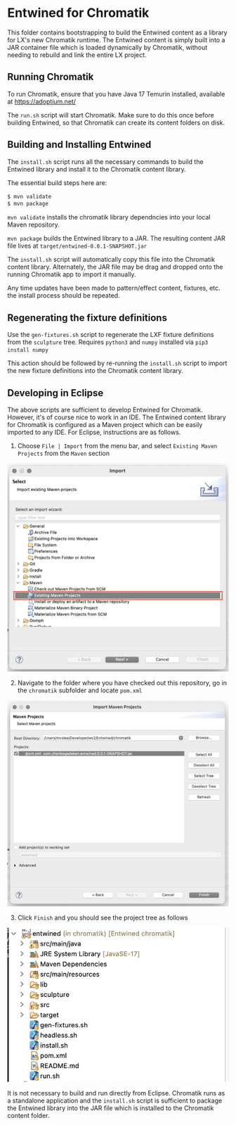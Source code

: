 # Entwined for Chromatik

This folder contains bootstrapping to build the Entwined content as a library for LX's new Chromatik runtime. The Entwined content is simply built into a JAR container file which is loaded dynamically by Chromatik, without needing to rebuild and link the entire LX project.

## Running Chromatik

To run Chromatik, ensure that you have Java 17 Temurin installed, available at https://adoptium.net/

The `run.sh` script will start Chromatik. Make sure to do this once before building Entwined, so that Chromatik can create its content folders on disk.

## Building and Installing Entwined

The `install.sh` script runs all the necessary commands to build the Entwined library and install it to the Chromatik content library.

The essential build steps here are:

```sh
$ mvn validate
$ mvn package
```

`mvn validate` installs the chromatik library dependncies into your local Maven repository.

`mvn package` builds the Entwined library to a JAR. The resulting content JAR file lives at `target/entwined-0.0.1-SNAPSHOT.jar`

The `install.sh` script will automatically copy this file into the Chromatik content library. Alternately, the JAR file may be drag and dropped onto the running Chromatik app to import it manually.

Any time updates have been made to pattern/effect content, fixtures, etc. the install process should be repeated.

## Regenerating the fixture definitions

Use the `gen-fixtures.sh` script to regenerate the LXF fixture definitions from the `sculpture` tree. Requires `python3` and `numpy` installed via `pip3 install numpy`

This action should be followed by re-running the `install.sh` script to import the new fixture definitions into the Chromatik content library.

## Developing in Eclipse

The above scripts are sufficient to develop Entwined for Chromatik. However, it's of course nice to work in an IDE. The Entwined content library for Chromatik is configured as a Maven project which can be easily imported to any IDE. For Eclipse, instructions are as follows.

1. Choose `File | Import` from the menu bar, and select `Existing Maven Projects` from the `Maven` section
  <img src="doc/import.jpg" alt="Import Library" width="598" />
  
2. Navigate to the folder where you have checked out this repository, go in the `chromatik` subfolder and locate `pom.xml`
  <img src="doc/import2.jpg" alt="Import POM" width="668" />

3. Click `Finish` and you should see the project tree as follows
  <img src="doc/project.jpg" alt="Project Tree" width="742" />
  
It is not necessary to build and run directly from Eclipse. Chromatik runs as a standalone application and the `install.sh` script is sufficient to package the Entwined library into the JAR file which is installed to the Chromatik content folder.

